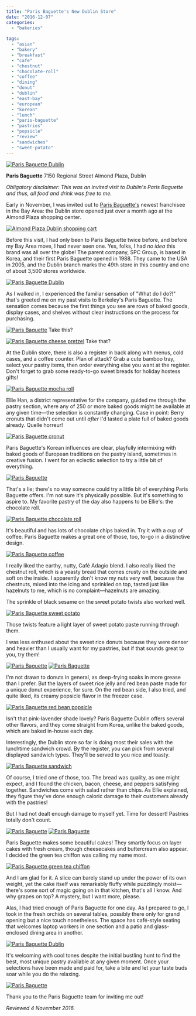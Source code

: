 ```yaml
---
title: "Paris Baguette's New Dublin Store"
date: "2016-12-07"
categories:
  - "bakeries"
  
tags:
  - "asian"
  - "bakery"
  - "breakfast"
  - "cafe"
  - "chestnut"
  - "chocolate-roll"
  - "coffee"
  - "dining"
  - "donut"
  - "dublin"
  - "east-bay"
  - "european"
  - "korean"
  - "lunch"
  - "paris-baguette"
  - "pastries"
  - "popsicle"
  - "review"
  - "sandwiches"
  - "sweet-potato"
---
```


[![Paris Baguette Dublin](http://s3.amazonaws.com/thegourmez-wpmedia/2016/12/ParisBaguette_45-500x326.jpg)](http://s3.amazonaws.com/thegourmez-wpmedia/2016/12/ParisBaguette_45.jpg)

**Paris Baguette**
7150 Regional Street
Almond Plaza, Dublin

_Obligatory disclaimer: This was an invited visit to Dublin's Paris Baguette and thus, all food and drink was free to me._

Early in November, I was invited out to [Paris Baguette's](http://www.parisbaguetteusa.com/) newest franchisee in the Bay Area: the Dublin store opened just over a month ago at the Almond Plaza shopping center.

[![Almond Plaza Dublin shopping cart](http://s3.amazonaws.com/thegourmez-wpmedia/2016/12/ParisBaguette_44-389x500.jpg)](http://s3.amazonaws.com/thegourmez-wpmedia/2016/12/ParisBaguette_44.jpg)

Before this visit, I had only been to Paris Baguette twice before, and before my Bay Area move, I had never seen one. Yes, folks, I had _no idea_ this brand was all over the globe! The parent company, SPC Group, is based in Korea, and their first Paris Baguette opened in 1988. They came to the USA in 2005, and the Dublin branch marks the 49th store in this country and one of about 3,500 stores worldwide.

[![Paris Baguette Dublin](http://s3.amazonaws.com/thegourmez-wpmedia/2016/12/ParisBaguette_01-500x334.jpg)](http://s3.amazonaws.com/thegourmez-wpmedia/2016/12/ParisBaguette_01.jpg)

As I walked in, I experienced the familiar sensation of "What do I do?!" that's greeted me on my past visits to Berkeley's Paris Baguette. The sensation comes because the first things you see are rows of baked goods, display cases, and shelves without clear instructions on the process for purchasing.




<div class="caption">

[![Paris Baguette](http://s3.amazonaws.com/thegourmez-wpmedia/2016/12/ParisBaguette_32-500x354.jpg)](http://s3.amazonaws.com/thegourmez-wpmedia/2016/12/ParisBaguette_32.jpg) Take this?</div>





<div class="caption">

[![Paris Baguette cheese pretzel](http://s3.amazonaws.com/thegourmez-wpmedia/2016/12/ParisBaguette_14-334x500.jpg)](http://s3.amazonaws.com/thegourmez-wpmedia/2016/12/ParisBaguette_14.jpg) Take that?</div>


At the Dublin store, there is also a register in back along with menus, cold cases, and a coffee counter. Plan of attack? Grab a cute bamboo tray, select your pastry items, then order everything else you want at the register. Don't forget to grab some ready-to-go sweet breads for holiday hostess gifts!

[![Paris Baguette mocha roll](http://s3.amazonaws.com/thegourmez-wpmedia/2016/12/ParisBaguette_33-500x334.jpg)](http://s3.amazonaws.com/thegourmez-wpmedia/2016/12/ParisBaguette_33.jpg)

Ellie Han, a district representative for the company, guided me through the pastry section, where any of 250 or more baked goods might be available at any given time—the selection is constantly changing. Case in point: Berry cronuts that didn't come out until _after_ I'd tasted a plate full of baked goods already. Quelle horreur!

[![Paris Baguette cronut](http://s3.amazonaws.com/thegourmez-wpmedia/2016/12/ParisBaguette_25-500x334.jpg)](http://s3.amazonaws.com/thegourmez-wpmedia/2016/12/ParisBaguette_25.jpg)

Paris Baguette's Korean influences are clear, playfully intermixing with baked goods of European traditions on the pastry island, sometimes in creative fusion. I went for an eclectic selection to try a little bit of everything.

[![Paris Baguette](http://s3.amazonaws.com/thegourmez-wpmedia/2016/12/ParisBaguette_02-500x334.jpg)](http://s3.amazonaws.com/thegourmez-wpmedia/2016/12/ParisBaguette_02.jpg)

That's a lie; there's no way someone could try a little bit of everything Paris Baguette offers. I'm not sure it's physically possible. But it's something to aspire to. My favorite pastry of the day also happens to be Ellie's: the chocolate roll.

[![Paris Baguette chocolate roll](http://s3.amazonaws.com/thegourmez-wpmedia/2016/12/ParisBaguette_04-500x433.jpg)](http://s3.amazonaws.com/thegourmez-wpmedia/2016/12/ParisBaguette_04.jpg)

It's beautiful and has lots of chocolate chips baked in. Try it with a cup of coffee. Paris Baguette makes a great one of those, too, to-go in a distinctive design.

[![Paris Baguette coffee](http://s3.amazonaws.com/thegourmez-wpmedia/2016/12/ParisBaguette_43-334x500.jpg)](http://s3.amazonaws.com/thegourmez-wpmedia/2016/12/ParisBaguette_43.jpg)

I really liked the earthy, nutty, Café Adagio blend. I also really liked the chestnut roll, which is a yeasty bread that comes crusty on the outside and soft on the inside. I apparently don't know my nuts very well, because the chestnuts, mixed into the icing and sprinkled on top, tasted just like hazelnuts to me, which is no complaint—hazelnuts are amazing.

The sprinkle of black sesame on the sweet potato twists also worked well.

[![Paris Baguette sweet potato](http://s3.amazonaws.com/thegourmez-wpmedia/2016/12/ParisBaguette_28-500x334.jpg)](http://s3.amazonaws.com/thegourmez-wpmedia/2016/12/ParisBaguette_28.jpg)

Those twists feature a light layer of sweet potato paste running through them.

I was less enthused about the sweet rice donuts because they were denser and heavier than I usually want for my pastries, but if that sounds great to you, try them!

[![Paris Baguette](http://s3.amazonaws.com/thegourmez-wpmedia/2016/12/ParisBaguette_06-478x500.jpg)](http://s3.amazonaws.com/thegourmez-wpmedia/2016/12/ParisBaguette_06.jpg) [![Paris Baguette](http://s3.amazonaws.com/thegourmez-wpmedia/2016/12/ParisBaguette_07-500x325.jpg)](http://s3.amazonaws.com/thegourmez-wpmedia/2016/12/ParisBaguette_07.jpg)

I'm not drawn to donuts in general, as deep-frying soaks in more grease than I prefer. But the layers of sweet rice jelly and red bean paste made for a unique donut experience, for sure. On the red bean side, I also tried, and quite liked, its creamy popsicle flavor in the freezer case.

[![Paris Baguette red bean popsicle](http://s3.amazonaws.com/thegourmez-wpmedia/2016/12/ParisBaguette_41-254x500.jpg)](http://s3.amazonaws.com/thegourmez-wpmedia/2016/12/ParisBaguette_41.jpg)

Isn't that pink-lavender shade lovely? Paris Baguette Dublin offers several other flavors, and they come straight from Korea, unlike the baked goods, which are baked in-house each day.

Interestingly, the Dublin store so far is doing most their sales with the lunchtime sandwich crowd. By the register, you can pick from several displayed sandwich types. They'll be served to you nice and toasty.

[![Paris Baguette sandwich](http://s3.amazonaws.com/thegourmez-wpmedia/2016/12/ParisBaguette_08-500x338.jpg)](http://s3.amazonaws.com/thegourmez-wpmedia/2016/12/ParisBaguette_08.jpg)

Of course, I tried one of those, too. The bread was quality, as one might expect, and I found the chicken, bacon, cheese, and peppers satisfying together. Sandwiches come with salad rather than chips. As Ellie explained, they figure they've done enough caloric damage to their customers already with the pastries!

But I had not dealt enough damage to myself yet. Time for dessert! Pastries totally don't count.

[![Paris Baguette](http://s3.amazonaws.com/thegourmez-wpmedia/2016/12/ParisBaguette_35-500x277.jpg)](http://s3.amazonaws.com/thegourmez-wpmedia/2016/12/ParisBaguette_35.jpg) [![Paris Baguette](http://s3.amazonaws.com/thegourmez-wpmedia/2016/12/ParisBaguette_37-450x500.jpg)](http://s3.amazonaws.com/thegourmez-wpmedia/2016/12/ParisBaguette_37.jpg)

Paris Baguette makes some beautiful cakes! They smartly focus on layer cakes with fresh cream, though cheesecakes and buttercream also appear. I decided the green tea chiffon was calling my name most.

[![Paris Baguette green tea chiffon](http://s3.amazonaws.com/thegourmez-wpmedia/2016/12/ParisBaguette_10-500x403.jpg)](http://s3.amazonaws.com/thegourmez-wpmedia/2016/12/ParisBaguette_10.jpg)

And I am glad for it. A slice can barely stand up under the power of its own weight, yet the cake itself was remarkably fluffy while puzzlingly moist—there's some sort of magic going on in that kitchen, that's all I know. And why grapes on top? A mystery, but I want more, please.

Alas, I had tried enough of Paris Baguette for one day. As I prepared to go, I took in the fresh orchids on several tables, possibly there only for grand opening but a nice touch nonetheless. The space has café-style seating that welcomes laptop workers in one section and a patio and glass-enclosed dining area in another.

[![Paris Baguette Dublin](http://s3.amazonaws.com/thegourmez-wpmedia/2016/12/ParisBaguette_42.jpg)](http://s3.amazonaws.com/thegourmez-wpmedia/2016/12/ParisBaguette_42.jpg)

It's welcoming with cool tones despite the initial bustling hunt to find the best, most unique pastry available at any given moment. Once your selections have been made and paid for, take a bite and let your taste buds soar while you do the relaxing.

[![Paris Baguette](http://s3.amazonaws.com/thegourmez-wpmedia/2016/12/ParisBaguette_12-500x334.jpg)](http://s3.amazonaws.com/thegourmez-wpmedia/2016/12/ParisBaguette_12.jpg)

Thank you to the Paris Baguette team for inviting me out!

_Reviewed 4 November 2016._
